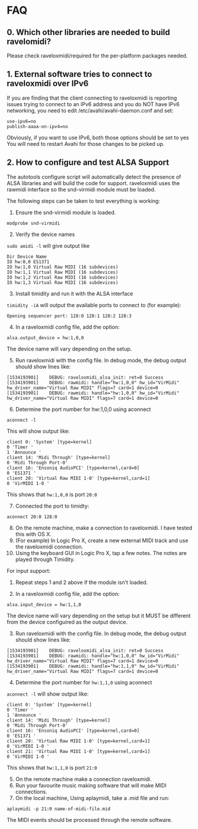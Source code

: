 # FAQ

## 0. Which other libraries are needed to build ravelomidi?

Please check raveloxmidi/required for the per-platform packages needed.

## 1. External software tries to connect to raveloxmidi over IPv6

If you are finding that the client connecting to raveloxmidi is reporting issues trying to connect to an IPv6 address and you do NOT have IPv6 networking, you need to edit /etc/avahi/avahi-daemon.conf and set:
```
use-ipv6=no
publish-aaaa-on-ipv4=no
```
Obviously, if you want to use IPv6, both those options should be set to yes
You will need to restart Avahi for those changes to be picked up.

## 2. How to configure and test ALSA Support

The autotools configure script will automatically detect the presence of ALSA libraries and will build the code for support.
raveloxmidi uses the rawmidi interface so the snd-virmidi module must be loaded.

The following steps can be taken to test everything is working:

1. Ensure the snd-virmidi module is loaded.

```modprobe snd-virmidi```

2. Verify the device names

```sudo amidi -l``` will give output like 
```
Dir Device Name
IO hw:0,0 ES1371
IO hw:1,0 Virtual Raw MIDI (16 subdevices)
IO hw:1,1 Virtual Raw MIDI (16 subdevices)
IO hw:1,2 Virtual Raw MIDI (16 subdevices)
IO hw:1,3 Virtual Raw MIDI (16 subdevices)
```

3. Install timidity and run it with the ALSA interface

```timidity -iA``` will output the available ports to connect to (for example):

```
Opening sequencer port: 128:0 128:1 128:2 128:3
```

4. In a raveloxmidi config file, add the option:

```alsa.output_device = hw:1,0,0```

The device name will vary depending on the setup.

5. Run raveloxmidi with the config file. In debug mode, the debug output should show lines like:

```
[1534193901]	DEBUG: raveloxmidi_alsa_init: ret=0 Success
[1534193901]	DEBUG: rawmidi: handle="hw:1,0,0" hw_id="VirMidi" hw_driver_name="Virtual Raw MIDI" flags=7 card=1 device=0
[1534193901]	DEBUG: rawmidi: handle="hw:1,0,0" hw_id="VirMidi" hw_driver_name="Virtual Raw MIDI" flags=7 card=1 device=0
```
6. Determine the port number for hw:1,0,0 using aconnect

```aconnect -l```

This will show output like:
```
client 0: 'System' [type=kernel]
0 'Timer '
1 'Announce '
client 14: 'Midi Through' [type=kernel]
0 'Midi Through Port-0'
client 16: 'Ensoniq AudioPCI' [type=kernel,card=0]
0 'ES1371 '
client 20: 'Virtual Raw MIDI 1-0' [type=kernel,card=1]
0 'VirMIDI 1-0 '
```

This shows that ```hw:1,0,0``` is port ```20:0```

7. Connected the port to timidty:

```aconnect 20:0 128:0```

8. On the remote machine, make a connection to raveloxmidi. I have tested this with OS X.
9. (For example) In Logic Pro X, create a new external MIDI track and use the raveloxmidi connection.
10. Using the keyboard GUI in Logic Pro X, tap a few notes. The notes are played through Timidity.


For input support:

1. Repeat steps 1 and 2 above if the module isn't loaded.

2. In a raveloxmidi config file, add the option:

```alsa.input_device = hw:1,1,0```

The device name will vary depending on the setup but it MUST be different from the device configuired as the output device.

3. Run raveloxmidi with the config file. In debug mode, the debug output should show lines like:
```
[1534193901]    DEBUG: raveloxmidi_alsa_init: ret=0 Success 
[1534193901]    DEBUG: rawmidi: handle="hw:1,0,0" hw_id="VirMidi" hw_driver_name="Virtual Raw MIDI" flags=7 card=1 device=0
[1534193901]    DEBUG: rawmidi: handle="hw:1,1,0" hw_id="VirMidi" hw_driver_name="Virtual Raw MIDI" flags=7 card=1 device=0
```
4. Determine the port number for ```hw:1,1,0``` using aconnect

```aconnect -l``` will show output like:
```
client 0: 'System' [type=kernel]
0 'Timer '
1 'Announce '
client 14: 'Midi Through' [type=kernel]
0 'Midi Through Port-0' 
client 16: 'Ensoniq AudioPCI' [type=kernel,card=0]
0 'ES1371 '
client 20: 'Virtual Raw MIDI 1-0' [type=kernel,card=1]
0 'VirMIDI 1-0 '
client 21: 'Virtual Raw MIDI 1-0' [type=kernel,card=1]
0 'VirMIDI 1-0 '
```
This shows that ```hw:1,1,0``` is port ```21:0```

5. On the remote machine make a connection raveloxmidi.
6. Run your favourite music making software that will make MIDI connections.
7. On the local machine, Using aplaymidi, take a .mid file and run:

```aplaymidi -p 21:0 name-of-midi-file.mid```

The MIDI events should be processed through the remote software.
